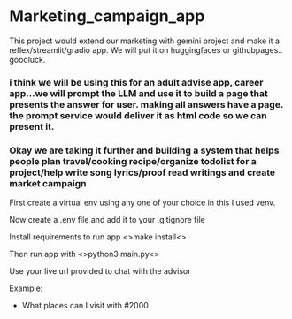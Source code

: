 # Marketing_campaign_app
This project would extend our marketing with gemini project and make it a reflex/streamlit/gradio app. We will put it on huggingfaces or githubpages.. goodluck.
### i think we will be using this for an adult advise app, career app...we will prompt the LLM and use it to build a page that presents the answer for user. making all answers have a page. the prompt service would deliver it as html code so we can present it.

### Okay we are taking it further and building a system that helps people plan travel/cooking recipe/organize todolist for a project/help write song lyrics/proof read writings and create market campaign

First create a virtual env using any one of your choice in this I used venv.

Now create a .env file and add it to your .gitignore file 

Install requirements to run app 
<>make install<>


Then run app with
<>python3 main.py<>

Use your live url provided to chat with the advisor

Example:
- What places can I visit with #2000
